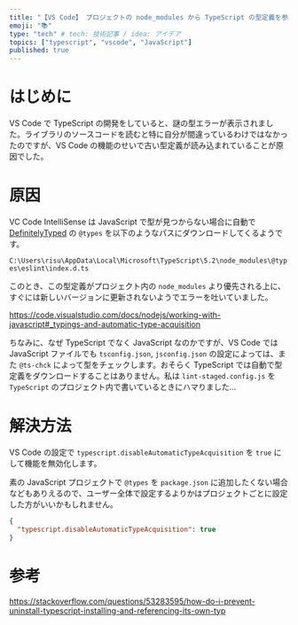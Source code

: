 ```yaml
---
title: "【VS Code】 プロジェクトの node_modules から TypeScript の型定義を参照する方法"
emoji: "📚"
type: "tech" # tech: 技術記事 / idea: アイデア
topics: ["typescript", "vscode", "JavaScript"]
published: true
---
```


# はじめに

VS Code で TypeScript の開発をしていると、謎の型エラーが表示されました。ライブラリのソースコードを読むと特に自分が間違っているわけではなかったのですが、VS Code の機能のせいで古い型定義が読み込まれていることが原因でした。

# 原因

VC Code IntelliSense は JavaScript で型が見つからない場合に自動で [DefinitelyTyped](https://github.com/DefinitelyTyped/DefinitelyTyped) の `@types` を以下のようなパスにダウンロードしてくるようです。

`C:\Users\risu\AppData\Local\Microsoft\TypeScript\5.2\node_modules\@types\eslint\index.d.ts`

このとき、この型定義がプロジェクト内の `node_modules` より優先される上に、すぐには新しいバージョンに更新されないようでエラーを吐いていました。

https://code.visualstudio.com/docs/nodejs/working-with-javascript#_typings-and-automatic-type-acquisition

ちなみに、なぜ TypeScript でなく JavaScript なのかですが、VS Code では JavaScript ファイルでも `tsconfig.json`, `jsconfig.json` の設定によっては、また `@ts-chck` によって型をチェックします。おそらく TypeScript では自動で型定義をダウンロードすることはありません。私は `lint-staged.config.js` を `TypeScript` のプロジェクト内で書いているときにハマりました…

# 解決方法

VS Code の設定で `typescript.disableAutomaticTypeAcquisition` を `true` にして機能を無効化します。

素の JavaScript プロジェクトで `@types` を `package.json` に追加したくない場合などもありえるので、ユーザー全体で設定するよりかはプロジェクトごとに設定した方がいいかもしれません。

```json:.vscode/settings.json
{
  "typescript.disableAutomaticTypeAcquisition": true
}
```

# 参考

https://stackoverflow.com/questions/53283595/how-do-i-prevent-uninstall-typescript-installing-and-referencing-its-own-typ
